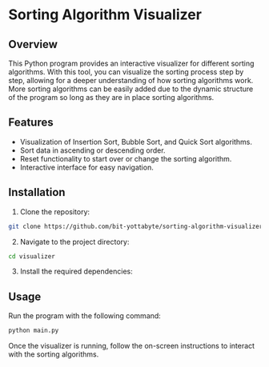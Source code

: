 # Sorting Algorithm Visualizer

## Overview

This Python program provides an interactive visualizer for different sorting algorithms. With this tool, you can visualize the sorting process step by step, allowing for a deeper understanding of how sorting algorithms work. More sorting algorithms can be easily added due to the dynamic structure of the program so long as they are in place sorting algorithms.
## Features

- Visualization of Insertion Sort, Bubble Sort, and Quick Sort algorithms.
- Sort data in ascending or descending order.
- Reset functionality to start over or change the sorting algorithm.
- Interactive interface for easy navigation.

## Installation

1. Clone the repository:

```bash
git clone https://github.com/bit-yottabyte/sorting-algorithm-visualizer.git
```

2. Navigate to the project directory:

```bash
cd visualizer
```

3. Install the required dependencies:

## Usage

Run the program with the following command:

```bash
python main.py
```

Once the visualizer is running, follow the on-screen instructions to interact with the sorting algorithms.
